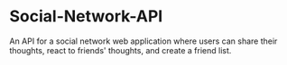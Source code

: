 # Social-Network-API
An API for a social network web application where users can share their thoughts, react to friends' thoughts, and create a friend list.

